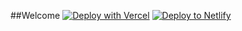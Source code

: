 ##Welcome 
[![Deploy with Vercel](https://vercel.com/button)](https://github.com/GrabbitGames/Azurlitez/tree/main)
[![Deploy to Netlify](https://www.netlify.com/img/deploy/button.svg)](https://github.com/GrabbitGames/Azurlitez/tree/main)
